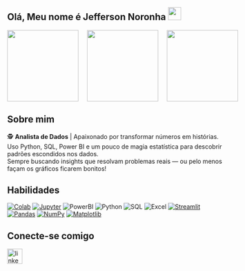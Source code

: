 <h2 align="left">Olá, Meu nome é Jefferson Noronha <img src="https://user-images.githubusercontent.com/39955420/147578264-bae0526c-028a-49d2-8af8-d08bb4edbd2a.gif" height="30" width="30"></h2>

<div align="center" style="display: flex; gap: 20px;">
  <img src="https://github-readme-stats.vercel.app/api?username=jeffnoronha1&show_icons=true&theme=vision-friendly-dark&hide_border=true&count_private=true" height="165"/>
  <img src="https://github-readme-streak-stats.herokuapp.com/?user=jeffnoronha1&theme=vision-friendly-dark&hide_border=true" height="165"/>
  <img src="https://github-readme-stats.vercel.app/api/top-langs/?username=jeffnoronha1&layout=compact&theme=vision-friendly-dark&hide_border=true" height="165"/>
</div>

<h2>Sobre mim</h2>

  🕵️ **Analista de Dados** | Apaixonado por transformar números em histórias.<br>
      Uso Python, SQL, Power BI e um pouco de magia estatística para descobrir padrões escondidos nos dados.<br>
      Sempre buscando insights que resolvam problemas reais — ou pelo menos façam os gráficos ficarem bonitos!

<h2>Habilidades</h2>

  [![Colab](https://img.shields.io/badge/-Colab-F9AB00?style=for-the-badge&logo=googlecolab&logoColor=white&label=)](https://colab.research.google.com/)
  [![Jupyter](https://img.shields.io/badge/Jupyter-F37626?style=for-the-badge&logo=Jupyter&logoColor=white)](https://jupyter.org/)
  ![PowerBI](https://img.shields.io/badge/PowerBI-F2C811?style=for-the-badge&logo=Power%20BI&logoColor=black)
  ![Python](https://img.shields.io/badge/python-3670A0?style=for-the-badge&logo=python&logoColor=ffdd54)
  ![SQL](https://img.shields.io/badge/SQL-005571?style=for-the-badge&logo=amazon-dynamodb&logoColor=white)
  ![Excel](https://img.shields.io/badge/Excel-217346?style=for-the-badge&logo=microsoft-excel&logoColor=white)
  [![Streamlit](https://img.shields.io/badge/-Streamlit-FF4B4B?style=for-the-badge&logo=Streamlit&logoColor=white&label=)](https://streamlit.io/)
  [![Pandas](https://img.shields.io/badge/Pandas-150458?style=for-the-badge&logo=pandas&logoColor=white)]()
  [![NumPy](https://img.shields.io/badge/NumPy-013243?style=for-the-badge&logo=numpy&logoColor=white)]()
  [![Matplotlib](https://img.shields.io/badge/Matplotlib-11557C?style=for-the-badge&logo=python&logoColor=white)]()

<h2>Conecte-se comigo</h2>

<div align="left">
  <a href="https://www.linkedin.com/in/jeffnoronha/" target="_blank">
  <img src="https://img.shields.io/static/v1?message=LinkedIn&logo=linkedin&label=&color=0077B5&logoColor=white&labelColor=&style=for-the-badge" height="35" alt="linkedin logo" />
  </a>
</div>




